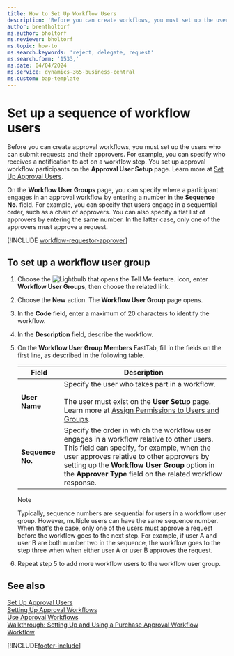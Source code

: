 ```yaml
---
title: How to Set Up Workflow Users
description: 'Before you can create workflows, you must set up the users who take part in them on the Approval User Setup page.'
author: brentholtorf
ms.author: bholtorf
ms.reviewer: bholtorf
ms.topic: how-to
ms.search.keywords: 'reject, delegate, request'
ms.search.form: '1533,'
ms.date: 04/04/2024
ms.service: dynamics-365-business-central
ms.custom: bap-template
---
```

# <a name="set-up-a-sequence-of-workflow-users"></a>Set up a sequence of workflow users

Before you can create approval workflows, you must set up the users who can submit requests and their approvers. For example, you can specify who receives a notification to act on a workflow step. You set up approval workflow participants on the **Approval User Setup** page. Learn more at [Set Up Approval Users](across-how-to-set-up-approval-users.md).

On the **Workflow User Groups** page, you can specify where a participant engages in an approval workflow by entering a number in the **Sequence No.** field. For example, you can specify that users engage in a sequential order, such as a chain of approvers. You can also specify a flat list of approvers by entering the same number. In the latter case, only one of the approvers must approve a request.

[!INCLUDE [workflow-requestor-approver](includes/workflow-requestor-approver.md)]

## <a name="to-set-up-a-workflow-user-group"></a>To set up a workflow user group

1. Choose the ![Lightbulb that opens the Tell Me feature.](media/ui-search/search_small.png "Tell me what you want to do") icon, enter **Workflow User Groups**, then choose the related link.  
2. Choose the **New** action. The **Workflow User Group** page opens.  
3. In the **Code** field, enter a maximum of 20 characters to identify the workflow.  
4. In the **Description** field, describe the workflow.  
5. On the **Workflow User Group Members** FastTab, fill in the fields on the first line, as described in the following table.  

   |Field|Description|
   |-----|-----------|
   |**User Name**|Specify the user who takes part in a workflow.<br /><br /> The user must exist on the **User Setup** page. Learn more at [Assign Permissions to Users and Groups](ui-define-granular-permissions.md).|
   |**Sequence No.**|Specify the order in which the workflow user engages in a workflow relative to other users. This field can specify, for example, when the user approves relative to other approvers by setting up the **Workflow User Group** option in the **Approver Type** field on the related workflow response.|

   > [!NOTE]
   > Typically, sequence numbers are sequential for users in a workflow user group. However, multiple users can have the same sequence number. When that's the case, only one of the users must approve a request before the workflow goes to the next step. For example, if user A and user B are both number two in the sequence, the workflow goes to the step three when when either user A or user B approves the request.
6. Repeat step 5 to add more workflow users to the workflow user group.  

## <a name="see-also"></a>See also

[Set Up Approval Users](across-how-to-set-up-approval-users.md)  
[Setting Up Approval Workflows](across-set-up-workflows.md)  
[Use Approval Workflows](across-use-workflows.md)  
[Walkthrough: Setting Up and Using a Purchase Approval Workflow](walkthrough-setting-up-and-using-a-purchase-approval-workflow.md)  
[Workflow](across-workflow.md)  

[!INCLUDE[footer-include](includes/footer-banner.md)]
